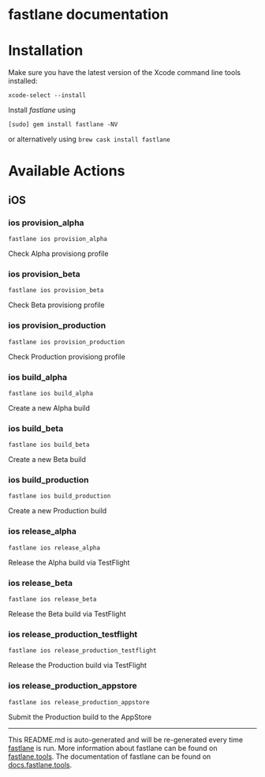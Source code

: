 fastlane documentation
================
# Installation

Make sure you have the latest version of the Xcode command line tools installed:

```
xcode-select --install
```

Install _fastlane_ using
```
[sudo] gem install fastlane -NV
```
or alternatively using `brew cask install fastlane`

# Available Actions
## iOS
### ios provision_alpha
```
fastlane ios provision_alpha
```
Check Alpha provisiong profile
### ios provision_beta
```
fastlane ios provision_beta
```
Check Beta provisiong profile
### ios provision_production
```
fastlane ios provision_production
```
Check Production provisiong profile
### ios build_alpha
```
fastlane ios build_alpha
```
Create a new Alpha build
### ios build_beta
```
fastlane ios build_beta
```
Create a new Beta build
### ios build_production
```
fastlane ios build_production
```
Create a new Production build
### ios release_alpha
```
fastlane ios release_alpha
```
Release the Alpha build via TestFlight
### ios release_beta
```
fastlane ios release_beta
```
Release the Beta build via TestFlight
### ios release_production_testflight
```
fastlane ios release_production_testflight
```
Release the Production build via TestFlight
### ios release_production_appstore
```
fastlane ios release_production_appstore
```
Submit the Production build to the AppStore

----

This README.md is auto-generated and will be re-generated every time [fastlane](https://fastlane.tools) is run.
More information about fastlane can be found on [fastlane.tools](https://fastlane.tools).
The documentation of fastlane can be found on [docs.fastlane.tools](https://docs.fastlane.tools).
